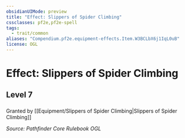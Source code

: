 ```yaml
---
obsidianUIMode: preview
title: "Effect: Slippers of Spider Climbing"
cssclasses: pf2e,pf2e-spell
tags:
  - trait/common
aliases: "Compendium.pf2e.equipment-effects.Item.W3BCLbX6j1IqL0uB"
license: OGL
---
```

# Effect: Slippers of Spider Climbing
## Level 7
### 






Granted by [[Equipment/Slippers of Spider Climbing|Slippers of Spider Climbing]]

*Source: Pathfinder Core Rulebook*
*OGL*